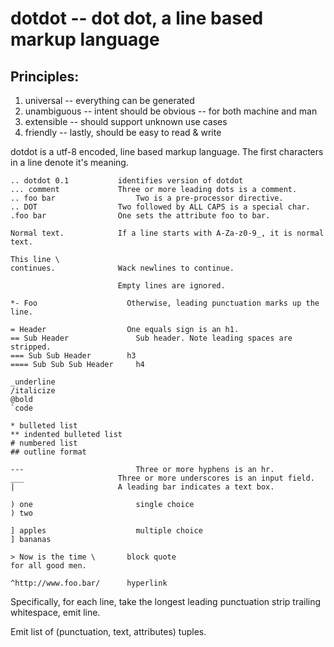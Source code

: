 # dotdot -- dot dot, a line based markup language

## Principles:

1. universal -- everything can be generated
2. unambiguous -- intent should be obvious -- for both machine and man
3. extensible -- should support unknown use cases
4. friendly -- lastly, should be easy to read & write

dotdot is a utf-8 encoded, line based markup language. 
The first characters in a line denote it's meaning.

    .. dotdot 0.1           identifies version of dotdot
    ... comment             Three or more leading dots is a comment.
    .. foo bar		            Two is a pre-processor directive.
    .. DOT                  Two followed by ALL CAPS is a special char.
    .foo bar		        One sets the attribute foo to bar.

    Normal text.            If a line starts with A-Za-z0-9_, it is normal text.

    This line \ 
    continues.		        Wack newlines to continue.

                            Empty lines are ignored.

    *- Foo                    Otherwise, leading punctuation marks up the line.

    = Header                  One equals sign is an h1.
    == Sub Header		        Sub header. Note leading spaces are stripped.
    === Sub Sub Header        h3
    ==== Sub Sub Sub Header 	h4

    _underline
    /italicize 
    @bold
    `code

    * bulleted list
    ** indented bulleted list
    # numbered list
    ## outline format

    --- 		                Three or more hyphens is an hr.
    ___			            Three or more underscores is an input field.
    | 			            A leading bar indicates a text box.

    ) one		                single choice 
    ) two

    ] apples		            multiple choice
    ] bananas

    > Now is the time \       block quote 
    for all good men.

    ^http://www.foo.bar/      hyperlink

Specifically, for each line, take the longest leading punctuation
strip trailing whitespace, emit line.

Emit list of (punctuation, text, attributes) tuples.

